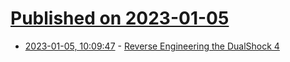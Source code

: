 # [Published on 2023-01-05](index.md)

* [2023-01-05, 10:09:47](https://news.ycombinator.com/item?id=34257935) - [Reverse Engineering the DualShock 4](https://blog.the.al/2023/01/01/ds4-reverse-engineering.html)
